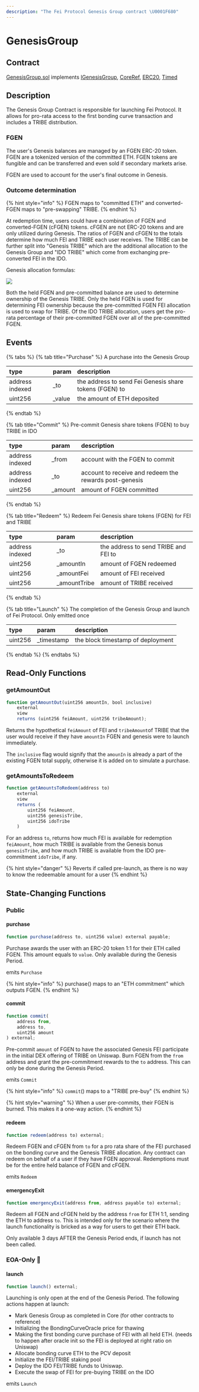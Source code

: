 ```yaml
---
description: "The Fei Protocol Genesis Group contract \U0001F680"
---
```


# GenesisGroup

## Contract

[GenesisGroup.sol](https://github.com/fei-protocol/fei-protocol-core/blob/master/contracts/genesis/GenesisGroup.sol) implements [IGenesisGroup](https://github.com/fei-protocol/fei-protocol-core/blob/master/contracts/genesis/IGenesisGroup.sol), [CoreRef](https://github.com/fei-protocol/fei-protocol-core/blob/master/contracts/refs/CoreRef.sol), [ERC20](https://docs.openzeppelin.com/contracts/3.x/api/token/erc20#ERC20), [Timed](https://github.com/fei-protocol/fei-protocol-core/blob/master/contracts/utils/Timed.sol)

## Description

The Genesis Group Contract is responsible for launching Fei Protocol. It allows for pro-rata access to the first bonding curve transaction and includes a TRIBE distribution.

### FGEN

The user's Genesis balances are managed by an FGEN ERC-20 token. FGEN are a tokenized version of the committed ETH. FGEN tokens are fungible and can be transferred and even sold if secondary markets arise.

FGEN are used to account for the user's final outcome in Genesis.

### Outcome determination

{% hint style="info" %}
FGEN maps to "committed ETH" and converted-FGEN maps to "pre-swapping" TRIBE.
{% endhint %}

At redemption time, users could have a combination of FGEN and converted-FGEN \(cFGEN\) tokens. cFGEN are not ERC-20 tokens and are only utilized during Genesis. The ratios of FGEN and cFGEN to the totals determine how much FEI and TRIBE each user receives. The TRIBE can be further split into "Genesis TRIBE" which are the additional allocation to the Genesis Group and "IDO TRIBE" which come from exchanging pre-converted FEI in the IDO.

Genesis allocation formulas:

![](../../.gitbook/assets/screen-shot-2021-02-14-at-7.32.33-pm.png)

Both the held FGEN and pre-committed balance are used to determine ownership of the Genesis TRIBE. Only the held FGEN is used for determining FEI ownership because the pre-committed FGEN FEI allocation is used to swap for TRIBE. Of the IDO TRIBE allocation, users get the pro-rata percentage of their pre-committed FGEN over all of the pre-committed FGEN.

## Events

{% tabs %}
{% tab title="Purchase" %}
A purchase into the Genesis Group

| type | param | description |
| :--- | :--- | :--- |
| address indexed | \_to | the address to send Fei Genesis share tokens \(FGEN\) to |
| uint256 | \_value | the amount of ETH deposited |
{% endtab %}

{% tab title="Commit" %}
Pre-commit Genesis share tokens \(FGEN\) to buy TRIBE in IDO

| type | param | description |
| :--- | :--- | :--- |
| address indexed | \_from | account with the FGEN to commit |
| address indexed | \_to | account to receive and redeem the rewards post-genesis |
| uint256 | \_amount | amount of FGEN committed |
{% endtab %}

{% tab title="Redeem" %}
Redeem Fei Genesis share tokens \(FGEN\) for FEI and TRIBE

| type | param | description |
| :--- | :--- | :--- |
| address indexed | \_to | the address to send TRIBE and FEI to |
| uint256 | \_amountIn | amount of FGEN redeemed |
| uint256 | \_amountFei | amount of FEI received |
| uint256 | \_amountTribe | amount of TRIBE received |
{% endtab %}

{% tab title="Launch" %}
The completion of the Genesis Group and launch of Fei Protocol. Only emitted once

| type | param | description |
| :--- | :--- | :--- |
| uint256 | \_timestamp | the block timestamp of deployment |
{% endtab %}
{% endtabs %}

## Read-Only Functions

### getAmountOut

```javascript
function getAmountOut(uint256 amountIn, bool inclusive)
    external
    view
    returns (uint256 feiAmount, uint256 tribeAmount);
```

Returns the hypothetical `feiAmount` of FEI and `tribeAmount`of TRIBE that the user would receive if they have `amountIn` FGEN and genesis were to launch immediately. 

The `inclusive` flag would signify that the `amounIn` is already a part of the existing FGEN total supply, otherwise it is added on to simulate a purchase.

### getAmountsToRedeem

```javascript
function getAmountsToRedeem(address to)
    external
    view
    returns (
        uint256 feiAmount,
        uint256 genesisTribe,
        uint256 idoTribe
    )
```

For an address `to`, returns how much FEI is available for redemption `feiAmount`, how much TRIBE is available from the Genesis bonus `genesisTribe`, and how much TRIBE is available from the IDO pre-commitment `idoTribe`, if any.

{% hint style="danger" %}
Reverts if called pre-launch, as there is no way to know the redeemable amount for a user
{% endhint %}

## State-Changing Functions <a id="state-changing-functions"></a>

### Public

#### purchase

```javascript
function purchase(address to, uint256 value) external payable;
```

Purchase awards the user with an ERC-20 token 1:1 for their ETH called FGEN. This amount equals to `value`.  Only available during the Genesis Period.

emits `Purchase`

{% hint style="info" %}
purchase\(\) maps to an "ETH commitment" which outputs FGEN.
{% endhint %}

#### commit

```javascript
function commit(
    address from,
    address to,
    uint256 amount
) external;
```

Pre-commit `amount` of FGEN to have the associated Genesis FEI participate in the initial DEX offering of TRIBE on Uniswap. Burn FGEN from the `from` address and grant the pre-commitment rewards to the `to` address. This can only be done during the Genesis Period.

emits `Commit`

{% hint style="info" %}
`commit`\(\) maps to a "TRIBE pre-buy"
{% endhint %}

{% hint style="warning" %}
When a user pre-commits, their FGEN is burned. This makes it a one-way action. 
{% endhint %}

#### redeem

```javascript
function redeem(address to) external;
```

Redeem FGEN and cFGEN from `to` for a pro rata share of the FEI purchased on the bonding curve and the Genesis TRIBE allocation. Any contract can redeem on behalf of a user if they have FGEN approval. Redemptions must be for the entire held balance of FGEN and cFGEN.

emits `Redeem`

#### emergencyExit

```javascript
function emergencyExit(address from, address payable to) external;
```

Redeem all FGEN and cFGEN held by the address `from` for ETH 1:1, sending the ETH to address `to`. This is intended only for the scenario where the launch functionality is bricked as a way for users to get their ETH back.

Only available 3 days AFTER the Genesis Period ends, if launch has not been called.

### EOA-Only 👤

#### launch

```javascript
function launch() external;
```

Launching is only open at the end of the Genesis Period. The following actions happen at launch:

* Mark Genesis Group as completed in Core \(for other contracts to reference\)
* Initializing the BondingCurveOracle price for thawing
* Making the first bonding curve purchase of FEI with all held ETH. \(needs to happen after oracle init so the FEI is deployed at right ratio on Uniswap\)
* Allocate bonding curve ETH to the PCV deposit
* Initialize the FEI/TRIBE staking pool
* Deploy the IDO FEI/TRIBE funds to Uniswap.
* Execute the swap of FEI for pre-buying TRIBE on the IDO

emits `Launch`

